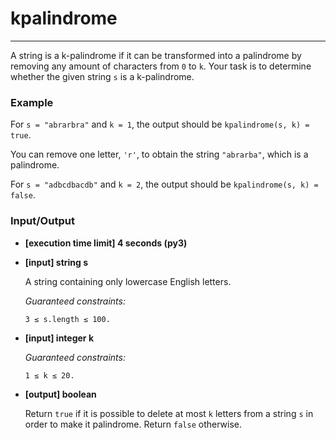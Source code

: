 # kpalindrome

---
A string is a k-palindrome if it can be transformed into a palindrome by removing any amount of characters from `0` to `k`. Your task is to determine whether the given string `s` is a k-palindrome.

### Example

For `s = "abrarbra"` and `k = 1`, the output should be 
`kpalindrome(s, k) = true`.

You can remove one letter, `'r'`, to obtain the string `"abrarba"`, which is a palindrome.

For `s = "adbcdbacdb"` and `k = 2`, the output should be
`kpalindrome(s, k) = false`.

### Input/Output

* **[execution time limit] 4 seconds (py3)**

* **[input] string s**

  A string containing only lowercase English letters.

  *Guaranteed constraints:*

  `3 ≤ s.length ≤ 100.`

* **[input] integer k**

  *Guaranteed constraints:*

  `1 ≤ k ≤ 20.`

* **[output] boolean**

  Return `true` if it is possible to delete at most `k` letters from a string `s` in order to make it palindrome. Return `false` otherwise.